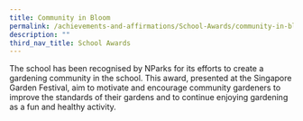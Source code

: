 ```yaml
---
title: Community in Bloom
permalink: /achievements-and-affirmations/School-Awards/community-in-bloom/
description: ""
third_nav_title: School Awards
---
```

The school has been recognised by NParks for its efforts to create a gardening community in the school. This award, presented at the Singapore Garden Festival, aim to motivate and encourage community gardeners to improve the standards of their gardens and to continue enjoying gardening as a fun and healthy activity.